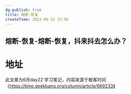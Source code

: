 ```yaml
---
dg-publish: true
title: 熔断-恢复
createTime: 2023-06-22 23:56  
---
```


## 熔断-恢复-熔断-恢复，抖来抖去怎么办？




# 地址
此文章为6月day22 学习笔记，内容来源于极客时间《https://time.geekbang.org/column/article/669233》